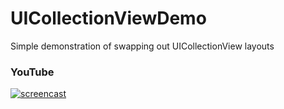 UICollectionViewDemo
====================

Simple demonstration of swapping out UICollectionView layouts

### YouTube
[![screencast](https://raw.github.com/mattglover/UICollectionViewDemo/master/screenshots/ytscreenshot.png)](http://www.youtube.com/watch?v=1RxmaR_DoNI)
